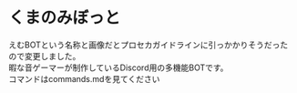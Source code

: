 # くまのみぼっと
えむBOTという名称と画像だとプロセカガイドラインに引っかかりそうだったので変更しました。
<br>
暇な音ゲーマーが制作しているDiscord用の多機能BOTです。
<br>
コマンドはcommands.mdを見てください
